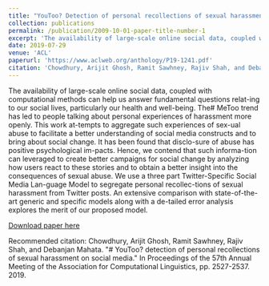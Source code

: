 ```yaml
---
title: "YouToo? Detection of personal recollections of sexual harassment on social media"
collection: publications
permalink: /publication/2009-10-01-paper-title-number-1
excerpt: 'The availability of large-scale online social data, coupled with computational methods can help us answer fundamental questions relat-ing to our social lives, particularly our health and well-being. The# MeToo trend has led to people talking about personal experiences of harassment more openly. This work at-tempts to aggregate such experiences of sex-ual abuse to facilitate a better understanding of social media constructs and to bring about social change. It has been found that disclo-sure of abuse has positive psychological im-pacts. Hence, we contend that such informa-tion can leveraged to create better campaigns for social change by analyzing how users react to these stories and to obtain a better insight into the consequences of sexual abuse. We use a three part Twitter-Specific Social Media Lan-guage Model to segregate personal recollec-tions of sexual harassment from Twitter posts. An extensive comparison with state-of-the-art generic and specific models along with a de-tailed error analysis explores the merit of our proposed model.'
date: 2019-07-29
venue: 'ACL'
paperurl: 'https://www.aclweb.org/anthology/P19-1241.pdf'
citation: 'Chowdhury, Arijit Ghosh, Ramit Sawhney, Rajiv Shah, and Debanjan Mahata. "# YouToo? detection of personal recollections of sexual harassment on social media." In Proceedings of the 57th Annual Meeting of the Association for Computational Linguistics, pp. 2527-2537. 2019.'
---
```

The availability of large-scale online social data, coupled with computational methods can help us answer fundamental questions relat-ing to our social lives, particularly our health and well-being. The# MeToo trend has led to people talking about personal experiences of harassment more openly. This work at-tempts to aggregate such experiences of sex-ual abuse to facilitate a better understanding of social media constructs and to bring about social change. It has been found that disclo-sure of abuse has positive psychological im-pacts. Hence, we contend that such informa-tion can leveraged to create better campaigns for social change by analyzing how users react to these stories and to obtain a better insight into the consequences of sexual abuse. We use a three part Twitter-Specific Social Media Lan-guage Model to segregate personal recollec-tions of sexual harassment from Twitter posts. An extensive comparison with state-of-the-art generic and specific models along with a de-tailed error analysis explores the merit of our proposed model.

[Download paper here](https://www.aclweb.org/anthology/P19-1241.pdf)

Recommended citation: Chowdhury, Arijit Ghosh, Ramit Sawhney, Rajiv Shah, and Debanjan Mahata. "# YouToo? detection of personal recollections of sexual harassment on social media." In Proceedings of the 57th Annual Meeting of the Association for Computational Linguistics, pp. 2527-2537. 2019.